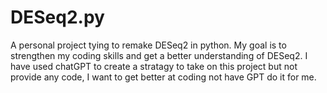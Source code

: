 # DESeq2.py
A personal project tying to remake DESeq2 in python. My goal is to strengthen my coding skills and get a better understanding of DESeq2. I have used chatGPT to create a stratagy to take on this project but not provide any code, I want to get better at coding not have GPT do it for me.
